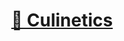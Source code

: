 <div align="center">
  <h1>
    <a href="https://hendric-dev.github.io/culinetics">🍲  Culinetics</a>
  </h1>
</div>

